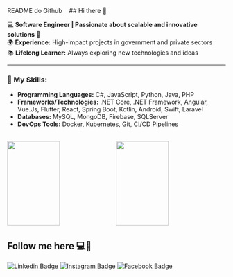 README do Github    ## Hi there 👋

💻 **Software Engineer | Passionate about scalable and innovative solutions** 🚀  
🌍 **Experience:** High-impact projects in government and private sectors  
📚 **Lifelong Learner:** Always exploring new technologies and ideas  

---

### 🚀 My Skills:
- **Programming Languages:** C#, JavaScript, Python, Java, PHP
- **Frameworks/Technologies:** .NET Core, .NET Framework, Angular, Vue.Js, Flutter, React, Spring Boot, Kotlin, Android, Swift, Laravel
- **Databases:** MySQL, MongoDB, Firebase, SQLServer
- **DevOps Tools:** Docker, Kubernetes, Git, CI/CD Pipelines

<br />
<div>    
  <img width="49%" height="195px" src="https://awesome-github-stats.azurewebsites.net/user-stats/andrecardoso02?cardType=level&theme=calm&preferLogin=false&Background=FFFFFF00&Text=14B2EE&Title=55A48C&Border=DDDDDD00&Ring=55A48C" /> 
  <img width="49%" height="195px" src="https://github-readme-stats.vercel.app/api/top-langs/?username=andrecardoso02&layout=compact&title_color=55A48C&text_color=fff&bg_color=0d1117&border_color=fff0" />  
</div>

<!--
**AndreCardoso02/AndreCardoso02** is a ✨ _special_ ✨ repository because its `README.md` (this file) appears on your GitHub profile.

Here are some ideas to get you started:

- 🔭 I’m currently working on ...
- 🌱 I’m currently learning ...
- 👯 I’m looking to collaborate on ...
- 🤔 I’m looking for help with ...
- 💬 Ask me about ...
- 📫 How to reach me: ...
- 😄 Pronouns: ...
- ⚡ Fun fact: ...
-->

## Follow me here 💻🚀
[![Linkedin Badge](https://img.shields.io/badge/-LinkedIn-blue?style=flat-square&logo=Linkedin&logoColor=white&link=https://www.linkedin.com/in/andr%C3%A9-miranda-cardoso-414071245/)](https://www.linkedin.com/in/andr%C3%A9-miranda-cardoso-414071245/)
[![Instagram Badge](https://img.shields.io/badge/-Instagram-C13584?style=flat-square&labelColor=C13584&logo=instagram&logoColor=white&link=https://www.instagram.com/kelly.dreezy/)](https://www.instagram.com/kelly.dreezy/)
[![Facebook Badge](https://img.shields.io/badge/-Facebook-blue?style=flat-square&labelColor=blue&logo=facebook&logoColor=white&link=https://www.facebook.com/kelly.dreezy/)](https://www.facebook.com/kelly.dreezy/)
